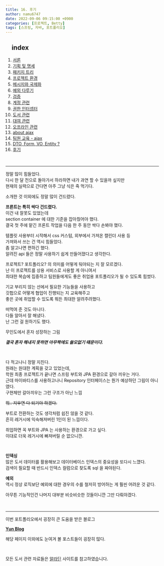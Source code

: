 ```yaml
---
title: 16. 후기
author: namu6747
date: 2022-09-06 09:15:00 +0900
categories: [프로젝트, Betty]
tags: [스프링, 자바, 포트폴리오]
---
```


## &nbsp;&nbsp;&nbsp; index
1. [서론](/posts/project-betty-1/)
2. [기획 및 명세](/posts/project-betty-2-concept/)
3. [패키지 트리](/posts/project-betty-3-package-tree/)
4. [프로젝트 환경](/posts/project-betty-4-config/)
5. [메시지와 국제화](/posts/project-betty-5-message/)
6. [예외 다루기](/posts/project-betty-6-exception/)
7. [검증](/posts/project-betty-7-validation/)
8. [계정 관련](/posts/project-betty-8-sign/)
9. [권한 인터셉터](/posts/project-betty-9-interceptor/)
10. [도서 관련](/posts/project-betty-10-book/)
11. [대여 관련](/posts/project-betty-11-rental/)
12. [오프라인 관련](/posts/project-betty-12-offline/)
13. [about ajax](/posts/project-betty-13-ajax/)
14. [팀원 교육 - ajax](/posts/project-betty-14-edu-ajax/)
15. [DTO, Form, VO, Entity ?](/posts/project-betty-15-object/)
16. [후기](/posts/project-betty-16-review/)

<br/>
<hr/>

정말 많이 힘들었다.  
다시 한 달 전으로 돌아가서 하라하면 내가 과연 할 수 있을까 싶지만  
현재의 실력으로 간다면 아주 그냥 식은 죽 먹기다.  

소개한 것 이외에도 정말 많이 건드렸다.  

**프론트는 특히 싹다 건드렸다.**  
이건 내 잘못도 있었는데  
section container 에 대한 기준을 잡아줬어야 했다.  
결국 첫 주에 맡긴 프론트 작업을 다음 한 주 동안 싹다 손봐야 했다.  

템플릿 사용부터 시작해서 css 커스텀, 외부에서 가져온 캘린더 사용 등  
가져와서 쓰는 건 역시 힘들었다.  
좀 알고나면 편하긴 했다.  
알려진 api 들은 정말 사용하기 쉽게 만들어졌다고 생각한다.  

프로젝트? 포트폴리오? 의 의미를 어떻게 둬야되는 지 잘 모르겠다.  
난 이 프로젝트를 상용 서비스로 사용할 게 아니여서  
최대한 복습에 집중하고 팀원들에게도 좋은 취업용 포트폴리오가 될 수 있도록 힘썼다.  

기교 부리지 않는 선에서 필요한 기능들을 사용하고  
깃헙으로 어떻게 협업이 진행되는 지 교육해주고  
좋은 곳에 취업할 수 있도록 뭐든 최대한 알려주려했다.  

떠먹여 준 것도 아니다.  
다들 알아서 잘 해냈다.  
난 그런 걸 원하기도 했다.  

무인도에서 혼자 성장하는 그림  

**_결국 혼자 해내지 못하면 아무짝에도 쓸모없기 떄문이다._**  

<br/>

다 적고나니 정말 지친다.  
원래는 원대한 계획을 갖고 있었는데,  
학원 최종 프로젝트가 끝나면 스프링 부트와 JPA 환경으로 갈아 끼우는 거다.  
근데 마이바티스를 사용하고나니 Repository 인터페이스는 뭔가 예상하던 그림이 아니였다.  
구현체만 갈아끼우는 그런 구조가 아닌 느낌  

~~뭐.. 지우면 다 되기야 하겠다.~~  

부트로 전환하는 것도 생각처럼 쉽진 않을 것 같다.  
흔히 레거시에 익숙해져버린 1인이 된 느낌이다.  

취업하면 꼭 부트와 JPA 는 사용하는 환경으로 가고 싶다.  
이대로 더욱 레거시에 빠져버릴 순 없으니깐.  

<br/>

**인덱싱**  
많은 도서 데이터를 활용해보고 데이터베이스 인덱스의 중요성을 또다시 느꼈다.  
검색이 필요할 때 반드시 인덱스 컬럼으로 찾도록 sql 을 짜야된다.  

**예외**  
역시 정상 로직보단 예외에 대한 경우의 수를 철저히 방어하는 게 훨씬 어려운 것 같다.  

아무튼 기능적인건 나머지 대부분 비슷비슷한 것들이니깐 그만 다뤄야겠다.  

<br/>
<hr/>


이번 포트폴리오에서 굉장히 큰 도움을 받은 블로그 

**[Yun Blog](https://cheese10yun.github.io/spring-guide-directory/)**

해당 페이지 이외에도 눈여겨 볼 포스트들이 굉장히 많다.

<br/>

모든 도서 관련 자료들은 [알라딘](https://www.aladin.co.kr/home/welcome.aspx) 사이트를 참고하였습니다.

